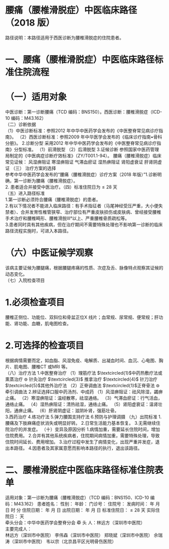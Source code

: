 # 腰痛（腰椎滑脱症）中医临床路径  （2018 版）  
路径说明：本路径适用于西医诊断为腰椎滑脱症的住院患者。  
# 一、腰痛（腰椎滑脱症）中医临床路径标准住院流程  
# （一）适用对象  
中医诊断：第一诊断腰痛（TCD 编码：BNS150）。西医诊断：腰椎滑脱症（ICD-10 编码：M43.162）  
（二）诊断依据  
（1）中医诊断标准：参照2012 年中华中医药学会发布的《中医整脊常见病诊疗指南》。 （2）西医诊断标准：参照2009 年中华医学会发布的《临床诊疗指南•骨科分册》。 2.诊断分型 采用2012 年中华中医药学会发布的《中医整脊常见病诊疗指南》分型标准。 （1）前滑脱型 （2）后滑脱型 3.证候诊断   参照国家中医药管理局制定的《中医病症诊断疗效标准》（ZY/T001.1-94）。 腰痛（腰椎滑脱症）临床常见证候： 风湿痹阻证   寒湿痹阻证   气滞血瘀证   湿热痹阻证   肾阳虚衰证   肝肾阴虚证   （三） 治疗方案的选择  
参考中华中医药学会发布的“腰痛（腰椎滑脱症）诊疗方案（2018 年版）”1.诊断明确，第一诊断为腰痛（腰椎滑脱症）。  
2. 患者适合并接受中医治疗。（四）标准住院日为${\leqslant}28$ 天  
（五）进入路径标准  
1.第一诊断必须符合腰痛（腰椎滑脱症）的患者。  
2.有以下情况者不能进入临床路径：有手术指征者（马尾神经受压严重，大小便失禁者）、合并发育性椎管狭窄、治疗部位有严重皮肤损伤或皮肤病、曾经接受腰椎手术治疗和腰椎畸形、腰椎滑脱III°以上、严重腰椎骨质疏松等。  
3.患者同时具有其他疾病，但在治疗期间不需要特殊处理也不影响第一诊断的临床路径流程实施时，可进入本路径。  
# （六）中医证候学观察  
该病主要证候为腰腿痛，根据腰腿疼痛的性质、次症及舌、脉像特点观察其证候的动态变化。  
（七）入院检查项目  
# 1.必须检查项目  
腰椎正侧位、功能位、双斜位和骨盆正位X 线片；血常规、尿常规、便常规；肝功能、肾功能、血糖，肌电图检查。  
# 2.可选择的检查项目  
根据病情需要而定，如血脂、风湿免疫、电解质、出凝血时间、血沉、心电图、胸片、肌电图、腰椎CT 或MRI 等。  
（八）治疗方法 1.中医整脊治疗  （1）理筋疗法 $\textcircled{1}$中药热敷疗法或熏蒸治疗 $\circledcirc$ 针灸治疗  $\textcircled{3}$ 推拿治疗  $\textcircled{4}$ 针刀治疗  $\textcircled{5}$其他外治疗法 （2）正脊调曲法 $\textcircled{1}$正脊骨法 $\circledcirc$牵引调曲法 2.辨证选择口服中药汤剂、中成药 （1）风湿痹阻证：祛风除湿，蠲痹止痛。 （2）寒湿痹阻证：温经散寒，祛湿通络。 （3）气滞血瘀证：行气活血，通络止痛。  （4）湿热痹阻证：清热祛湿，通络止痛。 （5）肾阳虚衰证：温肾壮阳，通痹止痛。 （6）肝肾阴虚证：滋阴补肾，强筋壮骨。  
3.西药治疗  4.练功疗法 5.弹力腰围支持疗法 6.预防与护理调摄  （九）出院标准 1.腰痛及下肢麻痛症状消失或明显好转。 2.日常生活能力基本恢复。 3.无需继续住院治疗的并发症。 （十）变异及原因分析 1.病情加重，需要延长住院时间，增加住院费用。 2.合并有其他系统疾病者，住院期间病情加重，需要特殊处理，导致住院时间延长、费用增加。 3.治疗过程中发生了病情变化，出现严重并发症，退出本路径。 4.因患者及其家属意愿而影响本路径的执行，退出该路径。  
# 二、腰椎滑脱症中医临床路径标准住院表单  
适用对象：第一诊断为腰痛（腰椎滑脱症）（TCD 编码：BNS150、ICD-10 编码：M43.162） 患者姓名：          性别：    年龄：    门诊号：         住院号：            发病时间：   年  月  日  时  分  住院日期：   年  月  日 出院日期：   年  月   日      标准住院日：${\leqslant}28$ 天              实际住院日：      天  
牵头分会：中华中医药学会整脊分会 牵 头 人：林远方（深圳市中医院）  
主要完成人：  
林远方（深圳市中医院） 李伟森（深圳市中医院） 郑晓斌（深圳市中医院） 佘瑞涛（深圳市中医院） 韦以宗（北京昌平区光明骨伤医院）  